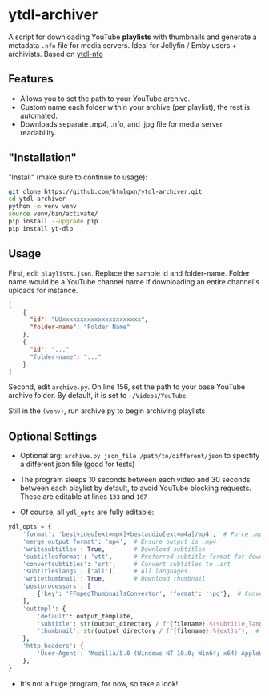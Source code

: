 # ytdl-archiver

A script for downloading YouTube **playlists** with thumbnails and generate a metadata `.nfo` file for media servers.
Ideal for Jellyfin / Emby users + archivists.
Based on [ytdl-nfo](https://github.com/htmlgxn/ytdl-nfo/)

## Features
- Allows you to set the path to your YouTube archive.
- Custom name each folder within your archive (per playlist), the rest is automated.
- Downloads separate .mp4, .nfo, and .jpg file for media server readability.

## "Installation"
"Install" (make sure to continue to usage):
```bash
git clone https://github.com/htmlgxn/ytdl-archiver.git
cd ytdl-archiver
python -m venv venv
source venv/bin/activate/
pip install --upgrade pip
pip install yt-dlp
```

## Usage
First, edit `playlists.json`. Replace the sample id and folder-name.
Folder name would be a YouTube channel name if downloading an entire channel's uploads for instance.
```json
[
    {
      "id": "UUxxxxxxxxxxxxxxxxxxxxxx",
      "folder-name": "Folder Name"
    },
    {
      "id": "..."
      "folder-name": "..."
    }
]
```

Second, edit `archive.py`. On line 156, set the path to your base YouTube archive folder.
By default, it is set to `~/Videos/YouTube`

Still in the `(venv)`, run archive.py to begin archiving playlists

## Optional Settings
- Optional arg: `archive.py json_file /path/to/different/json` to specfify a different json file (good for tests)

- The program sleeps 10 seconds between each video and 30 seconds between each playlist by default, to avoid YouTube blocking requests. These are editable at lines `133` and `167`

- Of course, all `ydl_opts` are fully editable:
```python
ydl_opts = {
    'format': 'bestvideo[ext=mp4]+bestaudio[ext=m4a]/mp4',  # Force .mp4 container
    'merge_output_format': 'mp4',  # Ensure output is .mp4
    'writesubtitles': True,        # Download subtitles
    'subtitlesformat': 'vtt',      # Preferred subtitle format for download
    'convertsubtitles': 'srt',     # Convert subtitles to .srt
    'subtitleslangs': ['all'],     # All languages
    'writethumbnail': True,        # Download thumbnail
    'postprocessors': [
        {'key': 'FFmpegThumbnailsConvertor', 'format': 'jpg'},  # Convert thumbnail to .jpg
    ],
    'outtmpl': {
        'default': output_template,
        'subtitle': str(output_directory / f"{filename}.%(subtitle_lang)s.%(ext)s"), # Save subtitles with the same filename
        'thumbnail': str(output_directory / f"{filename}.%(ext)s"),  # Save thumbnail with the same filename
    },
    'http_headers': {
        'User-Agent': 'Mozilla/5.0 (Windows NT 10.0; Win64; x64) AppleWebKit/537.36 (KHTML, like Gecko) Chrome/114.0.0.0 Safari/537.36'
    },
}
```

- It's not a huge program, for now, so take a look!